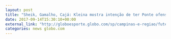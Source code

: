 ```yaml
---
layout: post
title: "Sheik, Gamalho, Cajá: Kleina mostra intenção de ter Ponte ofensiva no sábado "
date: 2017-09-14T15:30:10+00:00
external_link: "http://globoesporte.globo.com/sp/campinas-e-regiao/futebol/times/ponte-preta/noticia/sheik-gamalho-caja-kleina-mostra-intencao-de-ter-ponte-ofensiva-no-sabado.ghtml"
categories: news globo.com
---
```

